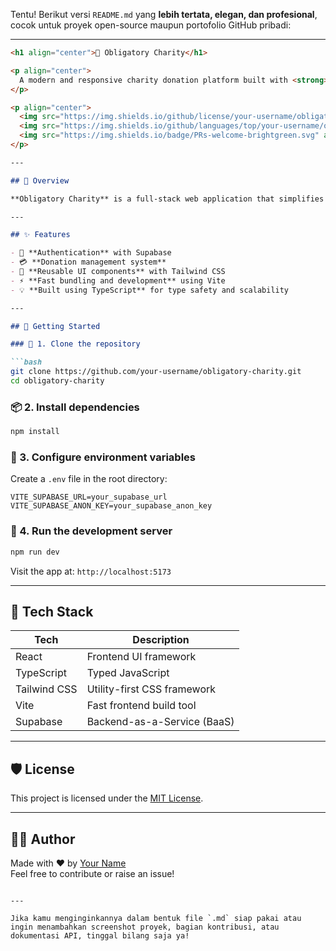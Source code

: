 Tentu! Berikut versi `README.md` yang **lebih tertata, elegan, dan profesional**, cocok untuk proyek open-source maupun portofolio GitHub pribadi:

---

```markdown
<h1 align="center">🕌 Obligatory Charity</h1>

<p align="center">
  A modern and responsive charity donation platform built with <strong>React</strong>, <strong>TypeScript</strong>, <strong>Tailwind CSS</strong>, <strong>Vite</strong>, and <strong>Supabase</strong>.
</p>

<p align="center">
  <img src="https://img.shields.io/github/license/your-username/obligatory-charity" alt="License" />
  <img src="https://img.shields.io/github/languages/top/your-username/obligatory-charity" alt="Top Language" />
  <img src="https://img.shields.io/badge/PRs-welcome-brightgreen.svg" alt="PRs Welcome" />
</p>

---

## 📌 Overview

**Obligatory Charity** is a full-stack web application that simplifies the donation process. It integrates user authentication, donation management, and clean UI components to create a seamless experience for donors and administrators alike.

---

## ✨ Features

- 🔐 **Authentication** with Supabase
- 💳 **Donation management system**
- 🎨 **Reusable UI components** with Tailwind CSS
- ⚡ **Fast bundling and development** using Vite
- 💡 **Built using TypeScript** for type safety and scalability

---

## 🚀 Getting Started

### 🔧 1. Clone the repository

```bash
git clone https://github.com/your-username/obligatory-charity.git
cd obligatory-charity
```

### 📦 2. Install dependencies

```bash
npm install
```

### 🔑 3. Configure environment variables

Create a `.env` file in the root directory:

```env
VITE_SUPABASE_URL=your_supabase_url
VITE_SUPABASE_ANON_KEY=your_supabase_anon_key
```

### 🧪 4. Run the development server

```bash
npm run dev
```

Visit the app at: `http://localhost:5173`

---

## 🧰 Tech Stack

| Tech            | Description                           |
|-----------------|---------------------------------------|
| React           | Frontend UI framework                 |
| TypeScript      | Typed JavaScript                      |
| Tailwind CSS    | Utility-first CSS framework           |
| Vite            | Fast frontend build tool              |
| Supabase        | Backend-as-a-Service (BaaS)           |

---

## 🛡️ License

This project is licensed under the [MIT License](./LICENSE).

---

## 👨‍💻 Author

Made with ❤️ by [Your Name](https://github.com/your-username)  
Feel free to contribute or raise an issue!

```

---

Jika kamu menginginkannya dalam bentuk file `.md` siap pakai atau ingin menambahkan screenshot proyek, bagian kontribusi, atau dokumentasi API, tinggal bilang saja ya!
